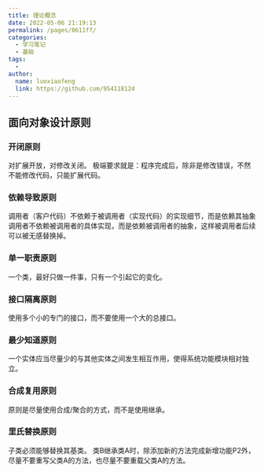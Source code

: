 ```yaml
---
title: 理论概念
date: 2022-05-06 21:19:13
permalink: /pages/8611ff/
categories:
  - 学习笔记
  - 基础
tags:
  - 
author: 
  name: luoxiaofeng
  link: https://github.com/954118124
---
```

## 面向对象设计原则

### 开闭原则
对扩展开放，对修改关闭。
极端要求就是：程序完成后，除非是修改错误，不然不能修改代码，只能扩展代码。

### 依赖导致原则
调用者（客户代码）不依赖于被调用者（实现代码）的实现细节，而是依赖其抽象
调用者不依赖被调用者的具体实现，而是依赖被调用者的抽象，这样被调用者后续可以被无感替换掉。

### 单一职责原则
一个类，最好只做一件事，只有一个引起它的变化。

### 接口隔离原则
使用多个小的专门的接口，而不要使用一个大的总接口。

### 最少知道原则
一个实体应当尽量少的与其他实体之间发生相互作用，使得系统功能模块相对独立。

### 合成复用原则
原则是尽量使用合成/聚合的方式，而不是使用继承。

### 里氏替换原则
子类必须能够替换其基类。
类B继承类A时，除添加新的方法完成新增功能P2外，尽量不要重写父类A的方法，也尽量不要重载父类A的方法。
